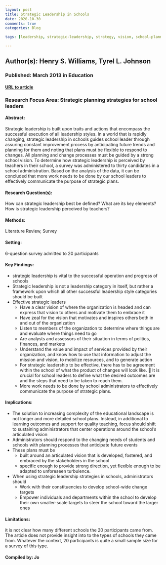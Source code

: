 ```yaml
---
layout: post
title: Strategic Leadership in Schools
date: 2020-10-30
comments: true
categories: Blog

tags: [leadership, strategic-leadership, strategy, vision, school-planning]

---
```


## Author(s): Henry S. Williams, Tyrel L. Johnson

### Published: March 2013 in Education

#### [URL to article](http://eds.b.ebscohost.com.proxy.uchicago.edu/eds/pdfviewer/pdfviewer?vid=1&sid=e1d75158-4d7f-430a-99c5-4c445c26b51f%40pdc-v-sessmgr02)

### Research Focus Area: Strategic planning strategies for school leaders

#### Abstract:
Strategic leadership is built upon traits and actions that encompass the successful execution of all leadership styles. In a world that is rapidly changing, strategic leadership in schools guides school leader through assuring constant improvement process by anticipating future trends and planning for them and noting that plans must be flexible to respond to changes. All planning and change processes must be guided by a strong school vision. To determine how strategic leadership is perceived by teachers in their school, a survey was administered to thirty candidates in a school administration. Based on the analysis of the data, it can be concluded that more work needs to be done by our school leaders to effectively communicate the purpose of strategic plans.


#### Research Question(s):
How can strategic leadership best be defined? What are its key elements? How is strategic leadership perceived by teachers?


#### Methods:
Literature Review, Survey


#### Setting:
6-question survey admitted to 20 participants


#### Key Findings:

- strategic leadership is vital to the successful operation and progress of schools
- Strategic leadership is not a leadership category in itself, but rather a framework upon which all other successful leadership style categories should be built
- Effective strategic leaders
    - Have a clear vision of where the organization is headed and can express that vision to others and motivate them to embrace it
    - Have zeal for the vision that motivates and inspires others both in and out of the organization
    - Listen to members of the organization to determine where things are and evaluate where things need to go
    - Are analysts and assessors of their situation in terms of politics, finances, and markets
    - Understand the value and impact of services provided by their organization, and know how to use that information to adjust the mission and vision, to mobilize resources, and to generate action
    - For strategic leadership to be effective, there has to be agreement within the school of what the product of changes will look like.  It is crucial for school leaders to define what the desired outcomes are and the steps that need to be taken to reach them.
    - More work needs to be done by school administrators to effectively communicate the purpose of strategic plans. 


#### Implications:

- The solution to increasing complexity of the educational landscape is not longer and more detailed school plans. Instead, in additional to learning outcomes and support for quality teaching, focus should shift to sustaining administrators that center operations around the school’s articulated vision
- Administrators should respond to the changing needs of students and schools with planning processes that anticipate future events
- These plans must be
    - built around an articulated vision that is developed, fostered, and embraced by the stakeholders in the school
    - specific enough to provide strong direction, yet flexible enough to be adapted to unforeseen turbulence. 
- When using strategic leadership strategies in schools, administrators should
    - Work with their constituencies to develop school-wide change targets
    - Empower individuals and departments within the school to develop their own smaller-scale targets to steer the school toward the larger ones 


#### Limitations:
it is not clear how many different schools the 20 participants came from. The article does not provide insight into to the types of schools they came from. Whatever the context, 20 participants is quite a small sample size for a survey of this type.


#### Compiled by: Jo
